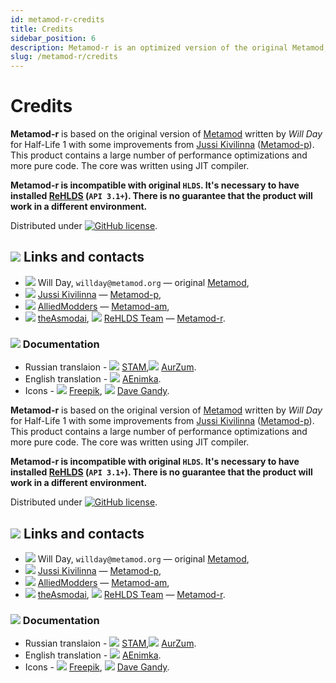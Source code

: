 ```yaml
---
id: metamod-r-credits
title: Credits
sidebar_position: 6
description: Metamod-r is an optimized version of the original Metamod, enhancing performance and compatibility for Half-Life 1 servers.
slug: /metamod-r/credits
---
```


# Credits

**Metamod-r** is based on the original version of [Metamod](http://metamod.org/) written by _Will Day_ for Half-Life 1 with some improvements from [Jussi Kivilinna](https://github.com/jkivilin) ([Metamod-p](https://github.com/jkivilin/metamod-p)). This product contains a large number of performance optimizations and more pure code. The core was written using JIT compiler.

**Metamod-r is incompatible with original `HLDS`. It's necessary to have installed [ReHLDS](https://github.com/rehlds/ReHLDS) (`API 3.1+`). There is no guarantee that the product will work in a different environment.**

Distributed under [![GitHub license](https://img.shields.io/github/license/rehlds/metamod-r.svg?style=flat-square)](https://github.com/rehlds/metamod-r/blob/master/LICENSE).

## ![](https://i.imgur.com/pej4HBX.png) Links and contacts
* ![](https://i.imgur.com/vqDiJ67.png) Will Day, `willday@metamod.org` — original [Metamod](http://www.metamod.org/),
* ![](https://i.imgur.com/Uy97ydR.png) [Jussi Kivilinna](https://github.com/jkivilin) — [Metamod-p](https://github.com/jkivilin/metamod-p),
* ![](https://i.imgur.com/Uy97ydR.png) [AlliedModders](https://github.com/alliedmodders) — [Metamod-am](https://github.com/alliedmodders/metamod-hl1),
* ![](https://i.imgur.com/Uy97ydR.png) [theAsmodai](https://github.com/rehlds/), ![](https://i.imgur.com/vqDiJ67.png)
 [ReHLDS Team](http://www.dedicated-server.ru/vbb/) — [Metamod-r](https://github.com/rehlds/metamod-r).


### ![](https://i.imgur.com/i6iU6vZ.png) Documentation

* Russian translaion - ![](https://i.imgur.com/Uy97ydR.png) [STAM](https://github.com/stamepicmorg),![](https://i.imgur.com/Uy97ydR.png)  [AurZum](https://github.com/Aleks-Z).
* English translation - ![](https://i.imgur.com/Uy97ydR.png) [AEnimka](https://github.com/AEnimka).
* Icons - ![](https://i.imgur.com/vqDiJ67.png) [Freepik](https://www.flaticon.com/authors/freepik), ![](https://i.imgur.com/vqDiJ67.png) [Dave Gandy](https://www.flaticon.com/authors/dave-gandy).


**Metamod-r** is based on the original version of [Metamod](http://metamod.org/) written by _Will Day_ for Half-Life 1 with some improvements from [Jussi Kivilinna](https://github.com/jkivilin) ([Metamod-p](https://github.com/jkivilin/metamod-p)). This product contains a large number of performance optimizations and more pure code. The core was written using JIT compiler.

**Metamod-r is incompatible with original `HLDS`. It's necessary to have installed [ReHLDS](https://github.com/rehlds/ReHLDS) (`API 3.1+`). There is no guarantee that the product will work in a different environment.**

Distributed under [![GitHub license](https://img.shields.io/github/license/rehlds/metamod-r.svg?style=flat-square)](https://github.com/rehlds/metamod-r/blob/master/LICENSE).

## ![](https://i.imgur.com/pej4HBX.png) Links and contacts
* ![](https://i.imgur.com/vqDiJ67.png) Will Day, `willday@metamod.org` — original [Metamod](http://www.metamod.org/),
* ![](https://i.imgur.com/Uy97ydR.png) [Jussi Kivilinna](https://github.com/jkivilin) — [Metamod-p](https://github.com/jkivilin/metamod-p),
* ![](https://i.imgur.com/Uy97ydR.png) [AlliedModders](https://github.com/alliedmodders) — [Metamod-am](https://github.com/alliedmodders/metamod-hl1),
* ![](https://i.imgur.com/Uy97ydR.png) [theAsmodai](https://github.com/rehlds/), ![](https://i.imgur.com/vqDiJ67.png)
 [ReHLDS Team](http://www.dedicated-server.ru/vbb/) — [Metamod-r](https://github.com/rehlds/metamod-r).


### ![](https://i.imgur.com/i6iU6vZ.png) Documentation

* Russian translaion - ![](https://i.imgur.com/Uy97ydR.png) [STAM](https://github.com/stamepicmorg),![](https://i.imgur.com/Uy97ydR.png)  [AurZum](https://github.com/Aleks-Z).
* English translation - ![](https://i.imgur.com/Uy97ydR.png) [AEnimka](https://github.com/AEnimka).
* Icons - ![](https://i.imgur.com/vqDiJ67.png) [Freepik](https://www.flaticon.com/authors/freepik), ![](https://i.imgur.com/vqDiJ67.png) [Dave Gandy](https://www.flaticon.com/authors/dave-gandy).
